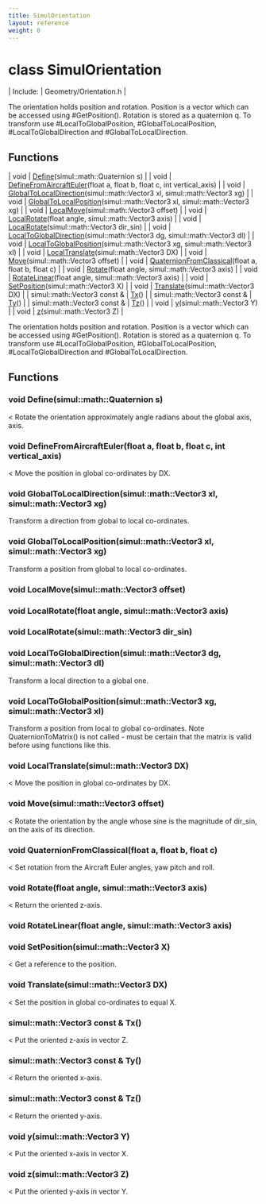 ```yaml
---
title: SimulOrientation
layout: reference
weight: 0
---
```

class SimulOrientation
===

| Include: | Geometry/Orientation.h |

The orientation holds position and rotation.
Position is a vector which can be accessed using #GetPosition().
Rotation is stored as a quaternion q.
To transform use #LocalToGlobalPosition, #GlobalToLocalPosition,
#LocalToGlobalDirection and #GlobalToLocalDirection.
  


Functions
---

| void | [Define](#Define)(simul::math::Quaternion s) |
| void | [DefineFromAircraftEuler](#DefineFromAircraftEuler)(float a, float b, float c, int vertical_axis) |
| void | [GlobalToLocalDirection](#GlobalToLocalDirection)(simul::math::Vector3 xl, simul::math::Vector3 xg) |
| void | [GlobalToLocalPosition](#GlobalToLocalPosition)(simul::math::Vector3 xl, simul::math::Vector3 xg) |
| void | [LocalMove](#LocalMove)(simul::math::Vector3 offset) |
| void | [LocalRotate](#LocalRotate)(float angle, simul::math::Vector3 axis) |
| void | [LocalRotate](#LocalRotate)(simul::math::Vector3 dir_sin) |
| void | [LocalToGlobalDirection](#LocalToGlobalDirection)(simul::math::Vector3 dg, simul::math::Vector3 dl) |
| void | [LocalToGlobalPosition](#LocalToGlobalPosition)(simul::math::Vector3 xg, simul::math::Vector3 xl) |
| void | [LocalTranslate](#LocalTranslate)(simul::math::Vector3 DX) |
| void | [Move](#Move)(simul::math::Vector3 offset) |
| void | [QuaternionFromClassical](#QuaternionFromClassical)(float a, float b, float c) |
| void | [Rotate](#Rotate)(float angle, simul::math::Vector3 axis) |
| void | [RotateLinear](#RotateLinear)(float angle, simul::math::Vector3 axis) |
| void | [SetPosition](#SetPosition)(simul::math::Vector3 X) |
| void | [Translate](#Translate)(simul::math::Vector3 DX) |
| simul::math::Vector3  const & | [Tx](#Tx)() |
| simul::math::Vector3  const & | [Ty](#Ty)() |
| simul::math::Vector3  const & | [Tz](#Tz)() |
| void | [y](#y)(simul::math::Vector3 Y) |
| void | [z](#z)(simul::math::Vector3 Z) |

The orientation holds position and rotation.
Position is a vector which can be accessed using #GetPosition().
Rotation is stored as a quaternion q.
To transform use #LocalToGlobalPosition, #GlobalToLocalPosition,
#LocalToGlobalDirection and #GlobalToLocalDirection.
  


Functions
---

### <a name="Define"/>void Define(simul::math::Quaternion s)
< Rotate the orientation approximately angle radians about the global axis, axis.

### <a name="DefineFromAircraftEuler"/>void DefineFromAircraftEuler(float a, float b, float c, int vertical_axis)
< Move the position in global co-ordinates by DX.

### <a name="GlobalToLocalDirection"/>void GlobalToLocalDirection(simul::math::Vector3 xl, simul::math::Vector3 xg)
Transform a direction from global to local co-ordinates.

### <a name="GlobalToLocalPosition"/>void GlobalToLocalPosition(simul::math::Vector3 xl, simul::math::Vector3 xg)
Transform a position from global to local co-ordinates.

### <a name="LocalMove"/>void LocalMove(simul::math::Vector3 offset)

### <a name="LocalRotate"/>void LocalRotate(float angle, simul::math::Vector3 axis)

### <a name="LocalRotate"/>void LocalRotate(simul::math::Vector3 dir_sin)

### <a name="LocalToGlobalDirection"/>void LocalToGlobalDirection(simul::math::Vector3 dg, simul::math::Vector3 dl)
Transform a local direction to a global one.

### <a name="LocalToGlobalPosition"/>void LocalToGlobalPosition(simul::math::Vector3 xg, simul::math::Vector3 xl)
Transform a position from local to global co-ordinates.
Note QuaternionToMatrix() is not called - must be certain that the matrix is valid
before using functions like this.

### <a name="LocalTranslate"/>void LocalTranslate(simul::math::Vector3 DX)
< Move the position in global co-ordinates by DX.

### <a name="Move"/>void Move(simul::math::Vector3 offset)
< Rotate the orientation by the angle whose sine is the magnitude of dir_sin, on the axis of its direction.

### <a name="QuaternionFromClassical"/>void QuaternionFromClassical(float a, float b, float c)
< Set rotation from the Aircraft Euler angles, yaw pitch and roll.

### <a name="Rotate"/>void Rotate(float angle, simul::math::Vector3 axis)
< Return the oriented z-axis.

### <a name="RotateLinear"/>void RotateLinear(float angle, simul::math::Vector3 axis)

### <a name="SetPosition"/>void SetPosition(simul::math::Vector3 X)
< Get a reference to the position.

### <a name="Translate"/>void Translate(simul::math::Vector3 DX)
< Set the position in global co-ordinates to equal X.

### <a name="Tx"/>simul::math::Vector3  const & Tx()
< Put the oriented z-axis in vector Z.

### <a name="Ty"/>simul::math::Vector3  const & Ty()
< Return the oriented x-axis.

### <a name="Tz"/>simul::math::Vector3  const & Tz()
< Return the oriented y-axis.

### <a name="y"/>void y(simul::math::Vector3 Y)
< Put the oriented x-axis in vector X.

### <a name="z"/>void z(simul::math::Vector3 Z)
< Put the oriented y-axis in vector Y.
